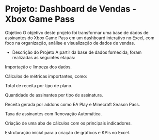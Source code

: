 # Projeto: Dashboard de Vendas - Xbox Game Pass
 Objetivo
O objetivo deste projeto foi transformar uma base de dados de assinantes do Xbox Game Pass em um dashboard interativo no Excel, com foco na organização, análise e visualização de dados de vendas.

- Descrição do Projeto
A partir da base de dados fornecida, foram realizadas as seguintes etapas:

Importação e limpeza dos dados.

Cálculos de métricas importantes, como:

Total de receita por tipo de plano.

Quantidade de assinantes por tipo de assinatura.

Receita gerada por addons como EA Play e Minecraft Season Pass.

Taxa de assinantes com Renovação Automática.

Criação de uma aba de cálculos com os principais indicadores.

Estruturação inicial para a criação de gráficos e KPIs no Excel.
